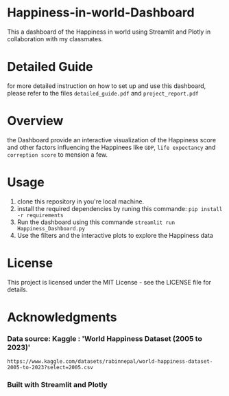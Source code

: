 # Happiness-in-world-Dashboard
This a dashboard of the Happiness in world using Streamlit and Plotly in collaboration with my classmates.

# Detailed Guide
for more detailed instruction on how to set up and use this dashboard, please refer to the files `detailed_guide.pdf` and `project_report.pdf`

# Overview
the Dashboard provide an interactive visualization of the Happiness score and other factors influencing the Happinees like `GDP`, `life expectancy` and `correption score` to mension a few.

# Usage
1. clone this repository in you're local machine.
2. install the required dependencies by runing this commande:
   `pip install -r requirements`
3. Run the dashboard using this commande `streamlit run Happiness_Dashboard.py`
4. Use the filters and the interactive plots to explore the Happiness data

# License
This project is licensed under the MIT License - see the LICENSE file for details.

# Acknowledgments
### Data source: Kaggle : 'World Happiness Dataset (2005 to 2023)'
`https://www.kaggle.com/datasets/rabinnepal/world-happiness-dataset-2005-to-2023?select=2005.csv`
### Built with Streamlit and Plotly 
